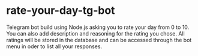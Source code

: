 # rate-your-day-tg-bot
Telegram bot build using Node.js asking you to rate your day from 0 to 10. You can also add description and reasoning for the rating you chose. All ratings will be stored in the database and can be accessed through the bot menu in oder to list all your responses.
